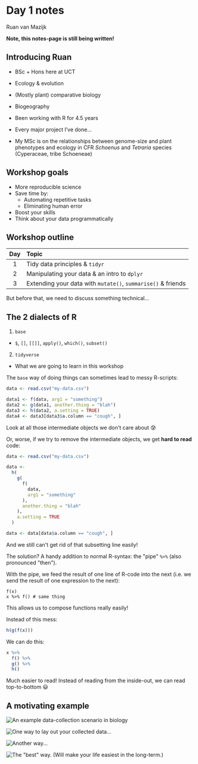 # Day 1 notes

Ruan van Mazijk

**Note, this notes-page is still being written!**

## Introducing Ruan

- BSc + Hons here at UCT

- Ecology & evolution
- (Mostly plant) comparative biology
- Biogeography

- Been working with R for 4.5 years
- Every major project I’ve done...

- My MSc is on the relationships between genome-size and plant phenotypes and ecology in CFR _Schoenus_ and _Tetraria_ species (Cyperaceae, tribe Schoeneae)

## Workshop goals

- More reproducible science
- Save time by:
  - Automating repetitive tasks
  - Eliminating human error
- Boost your skills
- Think about your data programmatically

## Workshop outline

| Day | Topic                                                        |
|:---:|:-------------------------------------------------------------|
| 1   | Tidy data principles & `tidyr`                               |
| 2   | Manipulating your data & an intro to `dplyr`                 |
| 3   | Extending your data with `mutate()`, `summarise()` & friends |

But before that, we need to discuss something technical...

## The 2 dialects of R

1. `base`
  - `$`, `[]`, `[[]]`, `apply()`, `which()`, `subset()`
2. `tidyverse`
  - What we are going to learn in this workshop

The `base` way of doing things can sometimes lead to messy R-scripts:

```r
data <- read.csv("my-data.csv")

data1 <- f(data, arg1 = "something")
data2 <- g(data1, another.thing = "blah")
data3 <- h(data2, a.setting = TRUE)
data4 <- data3[data3$a.column == "cough", ]
```

Look at all those intermediate objects we don't care about :cold_sweat:

Or, worse, if we try to remove the intermediate objects, we get **hard to read** code:

```r
data <- read.csv("my-data.csv")

data <-
  h(
    g(
      f(
        data,
        arg1 = "something"
      ),
      another.thing = "blah"
    ),
    a.setting = TRUE
  )

data <- data[data$a.column == "cough", ]
```

And we still can't get rid of that subsetting line easily!

The solution? A handy addition to normal R-syntax: the "pipe" `%>%` (also pronounced "then").

With the pipe, we feed the result of one line of R-code into the next (i.e. we send the result of one expression to the next):

```
f(x)
x %>% f() # same thing
```
This allows us to compose functions really easily!

Instead of this mess:

```r
h(g(f(x)))
```

We can do this:

```r
x %>%
  f() %>%
  g() %>%
  h()
```

Much easier to read! Instead of reading from the inside-out, we can read top-to-bottom :smiley:

## A motivating example

![An example data-collection scenario in biology]()

![One way to lay out your collected data...]()

![Another way...]()

![The "best" way. (Will make your life easiest in the long-term.)]()

<!--
TODO: cont.

## Embracing the rectangle

TOC:

- Long vs wide data
- The advantages of rectangular data

### Long vs wide data

Remember this?

![](images/motivating-example/motivating-example-1.png)

This is _wide-form_ data. Let's move away from that...

Using the `iris` dataset built into R!

### Wide-form data

```r
iris %>%
  split(.$Species) %>%
  map(select, -Species) %>%
  map(slice, 1:2)
```

### Classic long-form data

```r
iris %>%
  group_by(Species) %>%
  slice(1:3) %>%
  select(Species, Sepal.Length:Petal.Width) %>%
  as.data.frame()
```

### We can get longer...

```r
iris %>%
  group_by(Species) %>%
  slice(1) %>%
  gather(trait, trait_value, -Species) %>%
  ungroup() %>%
  slice(1:15) %>%
  as.data.frame()
```

### The advantages of long data

- Machine-readable
- The standard for most software/R-functions (e.g. `lm()`, `plot()`, `ggplot()`)
- How most statistical methods treat data mathematically
- Easier to subset & wrangle further!

## **Making** your data rectangular

### What are your options?

1. (Easiest to lay it out like that from the start...)
    - (Many tools (to follow) assume your data is nice & _tidy_)
2. _Careful_ Excel work
    - Risky...
3. Use R!
    - Many tools _also_ help in _tidying_ data
    - Namely, the package `tidyr`

### `tidyr::`

An R-package all about getting to _this_^[CC BY-NC-ND 3.0 Grolemund & Wickham 2017. _R for Data Science_]:

![]()

1. Each **variable** must have its own **column**.
2. Each **observation** must have its own **row**.
3. Each **value** must have its own **cell**.

#### Verbs to tidy your data

Untidy observations?

```r
gather()    # if > 1 observation per row
spread()    # if observations live in > 1 row
```

Untidy variables?

```r
separate()  # if > 1 variable per column
unite()     # if variables live in > 1 column 
```

#### Note the following when choosing `tidyr::` verbs

- Be clear on what your **observations** are
    - Like, what **unit** of your study counts as an observation
    - E.g. Leaf traits: plant leaf vs plant individual
    - E.g. Reproductive success: egg size vs clutch size
    - **This will depend on your study &/or data!**
- Variables are discrete, seperate ideas

# Things to see & do in rectangle land

## Using `dplyr::` to work with data

1. Subsetting etc.
2. Extending your dataset

***

### `dplyr::`

#### Verbs to touch, slice-up, subset & look inside data

```r
select()  # !!!
filter()  # !!!
group_by()
summarise()
arrange()
join()
mutate()
```

#### 1. Subsetting etc.

```r
select()  # !!!
filter()  # !!!
```

```{r}
iris
```

##### `select()` vs `$`

```r
iris <- as.data.frame(iris)  # like this by default
iris
```

```r
iris[, 1]
iris[[1]]
iris[, "Sepal.Length"]
iris[["Sepal.Length"]]
iris$Sepal.Length
```

```r
iris["Sepal.Length"]
select(iris, Sepal.Length)
```

```r
iris <- as_tibble(iris)
iris
```

```r
iris[[1]]
iris[["Sepal.Length"]]
iris$Sepal.Length
```

```r
iris[, 1]
iris[, "Sepal.Length"]
iris["Sepal.Length"]
select(iris, Sepal.Length)
```

#### 2. Extending your dataset with `mutate()` & friends

## ~~Complicated~~ Exotic problems
-->
